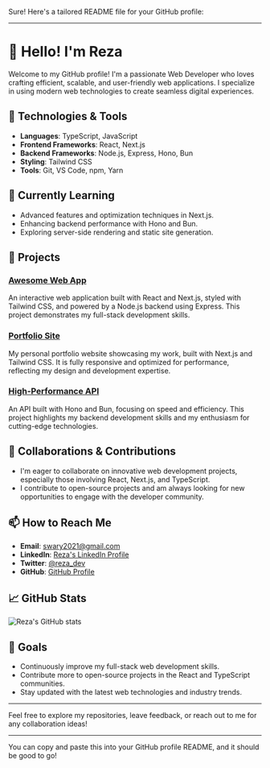 Sure! Here's a tailored README file for your GitHub profile:

---

# 👋 Hello! I'm Reza

Welcome to my GitHub profile! I'm a passionate Web Developer who loves crafting efficient, scalable, and user-friendly web applications. I specialize in using modern web technologies to create seamless digital experiences.

## 🔧 Technologies & Tools

- **Languages**: TypeScript, JavaScript
- **Frontend Frameworks**: React, Next.js
- **Backend Frameworks**: Node.js, Express, Hono, Bun
- **Styling**: Tailwind CSS
- **Tools**: Git, VS Code, npm, Yarn

## 🌱 Currently Learning

- Advanced features and optimization techniques in Next.js.
- Enhancing backend performance with Hono and Bun.
- Exploring server-side rendering and static site generation.

## 💼 Projects

### [Awesome Web App](https://github.com/reza18s/awesome-web-app)
An interactive web application built with React and Next.js, styled with Tailwind CSS, and powered by a Node.js backend using Express. This project demonstrates my full-stack development skills.

### [Portfolio Site](https://github.com/reza18s/portfolio-site)
My personal portfolio website showcasing my work, built with Next.js and Tailwind CSS. It is fully responsive and optimized for performance, reflecting my design and development expertise.

### [High-Performance API](https://github.com/reza18s/high-performance-api)
An API built with Hono and Bun, focusing on speed and efficiency. This project highlights my backend development skills and my enthusiasm for cutting-edge technologies.

## 👥 Collaborations & Contributions

- I'm eager to collaborate on innovative web development projects, especially those involving React, Next.js, and TypeScript.
- I contribute to open-source projects and am always looking for new opportunities to engage with the developer community.

## 📫 How to Reach Me

- **Email**: swary2021@gmail.com
- **LinkedIn**: [Reza's LinkedIn Profile](https://www.linkedin.com/in/reza)
- **Twitter**: [@reza_dev](https://twitter.com/reza_dev)
- **GitHub**: [GitHub Profile](https://github.com/reza18s)

## 📈 GitHub Stats

![Reza's GitHub stats](https://github-readme-stats.vercel.app/api?username=reza18s&show_icons=true&theme=radical)

## 🎯 Goals

- Continuously improve my full-stack web development skills.
- Contribute more to open-source projects in the React and TypeScript communities.
- Stay updated with the latest web technologies and industry trends.

---

Feel free to explore my repositories, leave feedback, or reach out to me for any collaboration ideas!

---

You can copy and paste this into your GitHub profile README, and it should be good to go!
